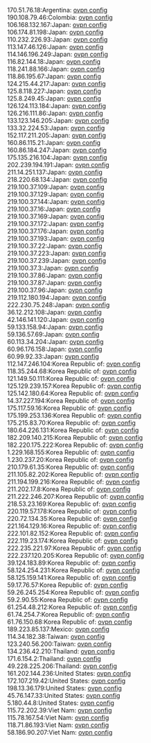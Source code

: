 170.51.76.18:Argentina: [ovpn config](vpn/170_51_76_18.ovpn)  
190.108.79.46:Colombia: [ovpn config](vpn/190_108_79_46.ovpn)  
106.168.132.167:Japan: [ovpn config](vpn/106_168_132_167.ovpn)  
106.174.81.198:Japan: [ovpn config](vpn/106_174_81_198.ovpn)  
110.232.226.93:Japan: [ovpn config](vpn/110_232_226_93.ovpn)  
113.147.46.126:Japan: [ovpn config](vpn/113_147_46_126.ovpn)  
114.146.196.249:Japan: [ovpn config](vpn/114_146_196_249.ovpn)  
116.82.144.18:Japan: [ovpn config](vpn/116_82_144_18.ovpn)  
118.241.88.166:Japan: [ovpn config](vpn/118_241_88_166.ovpn)  
118.86.195.67:Japan: [ovpn config](vpn/118_86_195_67.ovpn)  
124.215.44.217:Japan: [ovpn config](vpn/124_215_44_217.ovpn)  
125.8.118.227:Japan: [ovpn config](vpn/125_8_118_227.ovpn)  
125.8.249.45:Japan: [ovpn config](vpn/125_8_249_45.ovpn)  
126.124.113.184:Japan: [ovpn config](vpn/126_124_113_184.ovpn)  
126.216.111.86:Japan: [ovpn config](vpn/126_216_111_86.ovpn)  
133.123.146.205:Japan: [ovpn config](vpn/133_123_146_205.ovpn)  
133.32.224.53:Japan: [ovpn config](vpn/133_32_224_53.ovpn)  
152.117.211.205:Japan: [ovpn config](vpn/152_117_211_205.ovpn)  
160.86.115.21:Japan: [ovpn config](vpn/160_86_115_21.ovpn)  
160.86.184.247:Japan: [ovpn config](vpn/160_86_184_247.ovpn)  
175.135.216.104:Japan: [ovpn config](vpn/175_135_216_104.ovpn)  
202.239.194.191:Japan: [ovpn config](vpn/202_239_194_191.ovpn)  
211.14.251.137:Japan: [ovpn config](vpn/211_14_251_137.ovpn)  
218.220.68.134:Japan: [ovpn config](vpn/218_220_68_134.ovpn)  
219.100.37.109:Japan: [ovpn config](vpn/219_100_37_109.ovpn)  
219.100.37.129:Japan: [ovpn config](vpn/219_100_37_129.ovpn)  
219.100.37.144:Japan: [ovpn config](vpn/219_100_37_144.ovpn)  
219.100.37.16:Japan: [ovpn config](vpn/219_100_37_16.ovpn)  
219.100.37.169:Japan: [ovpn config](vpn/219_100_37_169.ovpn)  
219.100.37.172:Japan: [ovpn config](vpn/219_100_37_172.ovpn)  
219.100.37.176:Japan: [ovpn config](vpn/219_100_37_176.ovpn)  
219.100.37.193:Japan: [ovpn config](vpn/219_100_37_193.ovpn)  
219.100.37.22:Japan: [ovpn config](vpn/219_100_37_22.ovpn)  
219.100.37.223:Japan: [ovpn config](vpn/219_100_37_223.ovpn)  
219.100.37.239:Japan: [ovpn config](vpn/219_100_37_239.ovpn)  
219.100.37.3:Japan: [ovpn config](vpn/219_100_37_3.ovpn)  
219.100.37.86:Japan: [ovpn config](vpn/219_100_37_86.ovpn)  
219.100.37.87:Japan: [ovpn config](vpn/219_100_37_87.ovpn)  
219.100.37.96:Japan: [ovpn config](vpn/219_100_37_96.ovpn)  
219.112.180.194:Japan: [ovpn config](vpn/219_112_180_194.ovpn)  
222.230.75.248:Japan: [ovpn config](vpn/222_230_75_248.ovpn)  
36.12.212.108:Japan: [ovpn config](vpn/36_12_212_108.ovpn)  
42.146.141.120:Japan: [ovpn config](vpn/42_146_141_120.ovpn)  
59.133.158.94:Japan: [ovpn config](vpn/59_133_158_94.ovpn)  
59.136.57.69:Japan: [ovpn config](vpn/59_136_57_69.ovpn)  
60.113.34.204:Japan: [ovpn config](vpn/60_113_34_204.ovpn)  
60.96.176.158:Japan: [ovpn config](vpn/60_96_176_158.ovpn)  
60.99.92.33:Japan: [ovpn config](vpn/60_99_92_33.ovpn)  
112.147.246.104:Korea Republic of: [ovpn config](vpn/112_147_246_104.ovpn)  
118.35.244.68:Korea Republic of: [ovpn config](vpn/118_35_244_68.ovpn)  
121.149.50.111:Korea Republic of: [ovpn config](vpn/121_149_50_111.ovpn)  
125.129.239.157:Korea Republic of: [ovpn config](vpn/125_129_239_157.ovpn)  
125.142.180.64:Korea Republic of: [ovpn config](vpn/125_142_180_64.ovpn)  
14.37.227.194:Korea Republic of: [ovpn config](vpn/14_37_227_194.ovpn)  
175.117.59.16:Korea Republic of: [ovpn config](vpn/175_117_59_16.ovpn)  
175.199.253.136:Korea Republic of: [ovpn config](vpn/175_199_253_136.ovpn)  
175.215.83.70:Korea Republic of: [ovpn config](vpn/175_215_83_70.ovpn)  
180.64.226.131:Korea Republic of: [ovpn config](vpn/180_64_226_131.ovpn)  
182.209.140.215:Korea Republic of: [ovpn config](vpn/182_209_140_215.ovpn)  
182.220.175.222:Korea Republic of: [ovpn config](vpn/182_220_175_222.ovpn)  
1.229.168.155:Korea Republic of: [ovpn config](vpn/1_229_168_155.ovpn)  
1.230.237.20:Korea Republic of: [ovpn config](vpn/1_230_237_20.ovpn)  
210.179.61.35:Korea Republic of: [ovpn config](vpn/210_179_61_35.ovpn)  
211.105.82.202:Korea Republic of: [ovpn config](vpn/211_105_82_202.ovpn)  
211.194.199.216:Korea Republic of: [ovpn config](vpn/211_194_199_216.ovpn)  
211.202.17.8:Korea Republic of: [ovpn config](vpn/211_202_17_8.ovpn)  
211.222.246.207:Korea Republic of: [ovpn config](vpn/211_222_246_207.ovpn)  
218.53.23.169:Korea Republic of: [ovpn config](vpn/218_53_23_169.ovpn)  
220.119.57.178:Korea Republic of: [ovpn config](vpn/220_119_57_178.ovpn)  
220.72.134.35:Korea Republic of: [ovpn config](vpn/220_72_134_35.ovpn)  
221.164.129.16:Korea Republic of: [ovpn config](vpn/221_164_129_16.ovpn)  
222.101.82.152:Korea Republic of: [ovpn config](vpn/222_101_82_152.ovpn)  
222.119.23.174:Korea Republic of: [ovpn config](vpn/222_119_23_174.ovpn)  
222.235.221.97:Korea Republic of: [ovpn config](vpn/222_235_221_97.ovpn)  
222.237.120.205:Korea Republic of: [ovpn config](vpn/222_237_120_205.ovpn)  
39.124.183.89:Korea Republic of: [ovpn config](vpn/39_124_183_89.ovpn)  
58.124.254.231:Korea Republic of: [ovpn config](vpn/58_124_254_231.ovpn)  
58.125.159.141:Korea Republic of: [ovpn config](vpn/58_125_159_141.ovpn)  
59.17.76.57:Korea Republic of: [ovpn config](vpn/59_17_76_57.ovpn)  
59.26.245.254:Korea Republic of: [ovpn config](vpn/59_26_245_254.ovpn)  
59.2.90.55:Korea Republic of: [ovpn config](vpn/59_2_90_55.ovpn)  
61.254.48.212:Korea Republic of: [ovpn config](vpn/61_254_48_212.ovpn)  
61.74.254.7:Korea Republic of: [ovpn config](vpn/61_74_254_7.ovpn)  
61.76.150.68:Korea Republic of: [ovpn config](vpn/61_76_150_68.ovpn)  
189.223.85.137:Mexico: [ovpn config](vpn/189_223_85_137.ovpn)  
114.34.182.38:Taiwan: [ovpn config](vpn/114_34_182_38.ovpn)  
123.240.56.200:Taiwan: [ovpn config](vpn/123_240_56_200.ovpn)  
134.236.42.210:Thailand: [ovpn config](vpn/134_236_42_210.ovpn)  
171.6.154.2:Thailand: [ovpn config](vpn/171_6_154_2.ovpn)  
49.228.225.206:Thailand: [ovpn config](vpn/49_228_225_206.ovpn)  
161.202.144.236:United States: [ovpn config](vpn/161_202_144_236.ovpn)  
172.107.219.42:United States: [ovpn config](vpn/172_107_219_42.ovpn)  
198.13.36.179:United States: [ovpn config](vpn/198_13_36_179.ovpn)  
45.76.147.33:United States: [ovpn config](vpn/45_76_147_33.ovpn)  
5.180.44.8:United States: [ovpn config](vpn/5_180_44_8.ovpn)  
115.72.202.39:Viet Nam: [ovpn config](vpn/115_72_202_39.ovpn)  
115.78.167.54:Viet Nam: [ovpn config](vpn/115_78_167_54.ovpn)  
118.71.86.193:Viet Nam: [ovpn config](vpn/118_71_86_193.ovpn)  
58.186.90.207:Viet Nam: [ovpn config](vpn/58_186_90_207.ovpn)  
